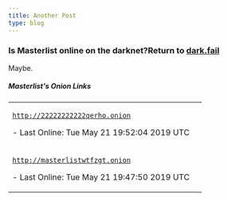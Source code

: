```yaml
---
title: Another Post
type: blog
---
```

<h3>Is Masterlist online on the darknet?<span>Return to <a href="/">dark.fail</a></span></h3>

<div class="site_online">

Maybe.

</div>

<h5>Masterlist's Onion Links</h5>

<div class="urls">

<table>

<tr>

<td class="url status2">

<code>http://22222222222qerho.onion</code>

<span class="last_online">- Last Online: Tue May 21 19:52:04 2019 UTC</span>

</td>

<td></td>

</tr>

<tr>

<td class="url status2">

<code>http://masterlistwtfzgt.onion</code>

<span class="last_online">- Last Online: Tue May 21 19:47:50 2019 UTC</span>

</td>

<td></td>

</tr>

</table>

</div>

